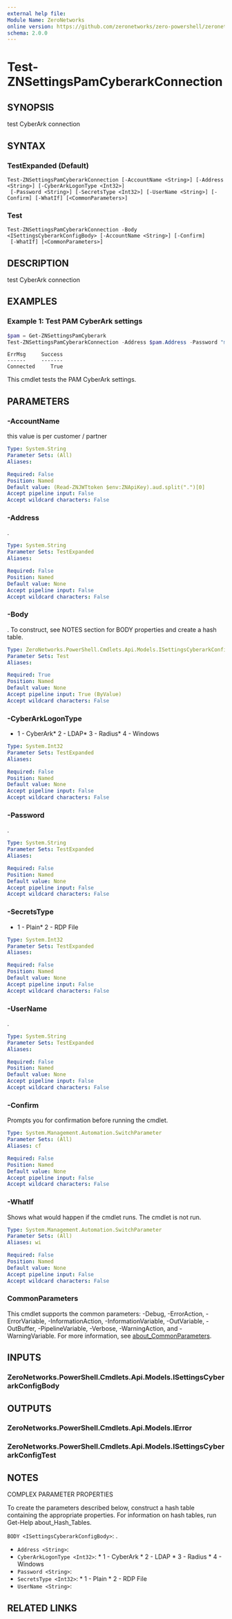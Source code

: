 ```yaml
---
external help file:
Module Name: ZeroNetworks
online version: https://github.com/zeronetworks/zero-powershell/zeronetworks/test-znsettingspamcyberarkconnection
schema: 2.0.0
---
```


# Test-ZNSettingsPamCyberarkConnection

## SYNOPSIS
test CyberArk connection

## SYNTAX

### TestExpanded (Default)
```
Test-ZNSettingsPamCyberarkConnection [-AccountName <String>] [-Address <String>] [-CyberArkLogonType <Int32>]
 [-Password <String>] [-SecretsType <Int32>] [-UserName <String>] [-Confirm] [-WhatIf] [<CommonParameters>]
```

### Test
```
Test-ZNSettingsPamCyberarkConnection -Body <ISettingsCyberarkConfigBody> [-AccountName <String>] [-Confirm]
 [-WhatIf] [<CommonParameters>]
```

## DESCRIPTION
test CyberArk connection

## EXAMPLES

### Example 1: Test PAM CyberArk settings
```powershell
$pam = Get-ZNSettingsPamCyberark
Test-ZNSettingsPamCyberarkConnection -Address $pam.Address -Password "myPassword" -UserName $pam.UserName -SecretsType $pam.SecretsType -CyberArkLogonType $pam.CyberArkLogonType
```

```output
ErrMsg     Success
------     -------
Connected     True
```

This cmdlet tests the PAM CyberArk settings.

## PARAMETERS

### -AccountName
this value is per customer / partner

```yaml
Type: System.String
Parameter Sets: (All)
Aliases:

Required: False
Position: Named
Default value: (Read-ZNJWTtoken $env:ZNApiKey).aud.split(".")[0]
Accept pipeline input: False
Accept wildcard characters: False
```

### -Address
.

```yaml
Type: System.String
Parameter Sets: TestExpanded
Aliases:

Required: False
Position: Named
Default value: None
Accept pipeline input: False
Accept wildcard characters: False
```

### -Body
.
To construct, see NOTES section for BODY properties and create a hash table.

```yaml
Type: ZeroNetworks.PowerShell.Cmdlets.Api.Models.ISettingsCyberarkConfigBody
Parameter Sets: Test
Aliases:

Required: True
Position: Named
Default value: None
Accept pipeline input: True (ByValue)
Accept wildcard characters: False
```

### -CyberArkLogonType
* 1 - CyberArk* 2 - LDAP* 3 - Radius* 4 - Windows

```yaml
Type: System.Int32
Parameter Sets: TestExpanded
Aliases:

Required: False
Position: Named
Default value: None
Accept pipeline input: False
Accept wildcard characters: False
```

### -Password
.

```yaml
Type: System.String
Parameter Sets: TestExpanded
Aliases:

Required: False
Position: Named
Default value: None
Accept pipeline input: False
Accept wildcard characters: False
```

### -SecretsType
* 1 - Plain* 2 - RDP File

```yaml
Type: System.Int32
Parameter Sets: TestExpanded
Aliases:

Required: False
Position: Named
Default value: None
Accept pipeline input: False
Accept wildcard characters: False
```

### -UserName
.

```yaml
Type: System.String
Parameter Sets: TestExpanded
Aliases:

Required: False
Position: Named
Default value: None
Accept pipeline input: False
Accept wildcard characters: False
```

### -Confirm
Prompts you for confirmation before running the cmdlet.

```yaml
Type: System.Management.Automation.SwitchParameter
Parameter Sets: (All)
Aliases: cf

Required: False
Position: Named
Default value: None
Accept pipeline input: False
Accept wildcard characters: False
```

### -WhatIf
Shows what would happen if the cmdlet runs.
The cmdlet is not run.

```yaml
Type: System.Management.Automation.SwitchParameter
Parameter Sets: (All)
Aliases: wi

Required: False
Position: Named
Default value: None
Accept pipeline input: False
Accept wildcard characters: False
```

### CommonParameters
This cmdlet supports the common parameters: -Debug, -ErrorAction, -ErrorVariable, -InformationAction, -InformationVariable, -OutVariable, -OutBuffer, -PipelineVariable, -Verbose, -WarningAction, and -WarningVariable. For more information, see [about_CommonParameters](http://go.microsoft.com/fwlink/?LinkID=113216).

## INPUTS

### ZeroNetworks.PowerShell.Cmdlets.Api.Models.ISettingsCyberarkConfigBody

## OUTPUTS

### ZeroNetworks.PowerShell.Cmdlets.Api.Models.IError

### ZeroNetworks.PowerShell.Cmdlets.Api.Models.ISettingsCyberarkConfigTest

## NOTES

COMPLEX PARAMETER PROPERTIES

To create the parameters described below, construct a hash table containing the appropriate properties. For information on hash tables, run Get-Help about_Hash_Tables.


`BODY <ISettingsCyberarkConfigBody>`: .
  - `Address <String>`: 
  - `CyberArkLogonType <Int32>`: * 1 - CyberArk         * 2 - LDAP         * 3 - Radius         * 4 - Windows         
  - `Password <String>`: 
  - `SecretsType <Int32>`: * 1 - Plain         * 2 - RDP File         
  - `UserName <String>`: 

## RELATED LINKS

